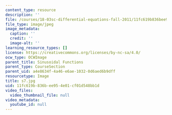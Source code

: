 ```yaml
---
content_type: resource
description: ''
file: /courses/18-03sc-differential-equations-fall-2011/11fc619b836bee954e01cf01d548bb1d_s7.jpg
file_type: image/jpeg
image_metadata:
  caption: ''
  credit: ''
  image-alt: ''
learning_resource_types: []
license: https://creativecommons.org/licenses/by-nc-sa/4.0/
ocw_type: OCWImage
parent_title: Sinusoidal Functions
parent_type: CourseSection
parent_uid: a4e8634f-4a46-e6ae-1032-0d6aed6b9dff
resourcetype: Image
title: s7.jpg
uid: 11fc619b-836b-ee95-4e01-cf01d548bb1d
video_files:
  video_thumbnail_file: null
video_metadata:
  youtube_id: null
---
```

